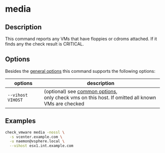 # media

## Description

This command reports any VMs that have floppies or cdroms attached. If it finds
any the check result is CRITICAL.

## Options

Besides the [general options](/cmd/) this command supports the following
options:

| options | description |
|---|---|
| `--vihost VIHOST` | (optional) see [common options](/cmd/?id=common-options),<br/> only check vms on this host. If omitted all known VMs are checked |


## Examples

``` bash
check_vmware media -nossl \
  -s vcenter.example.com \
  -u naemon@vsphere.local \
  --vihost esx1.int.example.com
```
